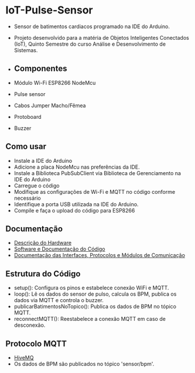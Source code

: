 # IoT-Pulse-Sensor
- Sensor de batimentos cardiacos programado na IDE do Arduino.
- Projeto desenvolvido para a matéria de Objetos Inteligentes Conectados (IoT), Quinto Semestre do curso Análise e Desenvolvimento de Sistemas.

- ## Componentes
- Módulo Wi-Fi ESP8266 NodeMcu
- Pulse sensor
- Cabos Jumper Macho/Fêmea
- Protoboard
- Buzzer

## Como usar
- Instale a IDE do Arduino
- Adicione a placa NodeMcu nas preferências da IDE.
- Instale a Biblioteca PubSubClient via Biblioteca de Gerenciamento na IDE do Arduino
- Carregue o código
- Modifique as configurações de Wi-Fi e MQTT no código conforme necessário
- Identifique a porta USB utilizada na IDE do Arduino.
- Compile e faça o upload do código para ESP8266

## Documentação
- [Descrição do Hardware](docs/hardwaredescription.md)
- [Software e Documentação do Código]()
- [Documentação das Interfaces, Protocolos e Módulos de Comunicação]()

## Estrutura do Código
- setup(): Configura os pinos e estabelece conexão WiFi e MQTT.
- loop(): Lê os dados do sensor de pulso, calcula os BPM, publica os dados via MQTT e controla o buzzer.
- publicarBatimentosNoTopico(): Publica os dados de BPM no tópico MQTT.
- reconnectMQTT(): Reestabelece a conexão MQTT em caso de desconexão.

## Protocolo MQTT
- [HiveMQ](https://www.hivemq.com/demos/websocket-client/)
- Os dados de BPM são publicados no tópico 'sensor/bpm'.

